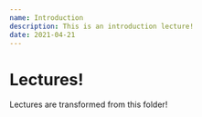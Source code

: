 ```yaml
---
name: Introduction
description: This is an introduction lecture!
date: 2021-04-21
---
```


# Lectures!

Lectures are transformed from this folder!